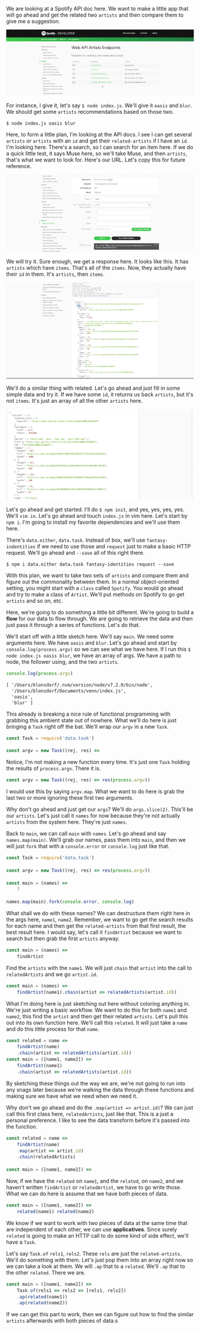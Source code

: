 We are looking at a Spotify API doc here. We want to make a little app that will go ahead and get the related two `artists` and then compare them to give me a suggestion.

![Spotify Doc](../images/javascript-real-world-example-pt1-spotify-doc.png)

For instance, I give it, let's say `$ node index.js`. We'll give it `oasis` and `blur`. We should get some `artists` recommendations based on those two.

```
$ node index.js oasis blur
```

Here, to form a little plan, I'm looking at the API docs. I see I can get several `artists` or `artists` with an `id` and get their `related-artists` if I have an `id`. I'm looking here. There's a search, so I can search for an item here. If we do a quick little test, it says Muse here, so we'll take Muse, and then `artists`, that's what we want to look for. Here's our URL. Let's copy this for future reference.

![Doc Search](../images/javascript-real-world-example-pt1-doc-search.png)

We will try it. Sure enough, we get a response here. It looks like this. It has `artists` which have `items`. That's all of the `items`. Now, they actually have their `id` in them. It's `artists`, then `items`.

![Test Response](../images/javascript-real-world-example-pt1-test-response.png)

We'll do a similar thing with related. Let's go ahead and just fill in some simple data and try it. If we have some `id`, it returns us back `artists`, but it's not `items`. It's just an array of all the other `artists` here.

![Related Response](../images/javascript-real-world-example-pt1-related-response.png)

Let's go ahead and get started. I'll do `$ npm init`, and yes, yes, yes, yes. We'll `vim in`. Let's go ahead and touch `index.js` in vim here. Let's start by `npm i`. I'm going to install my favorite dependencies and we'll use them here.

There's `data.either`, `data.task`. Instead of box, we'll use `fantasy-indentities` if we need to use those and `request` just to make a basic HTTP request. We'll go ahead and `--save` all of this right there.

```
$ npm i data.either data.task fantasy-identities request --save
```

With this plan, we want to take two sets of `artists` and compare them and figure out the commonality between them. In a normal object-oriented setting, you might start with a `class` called `Spotify`. You would go ahead and try to make a class of `Artist`. We'll put methods on Spotify to go get `artists` and so on, etc. 

Here, we're going to do something a little bit different. We're going to build a **flow** for our data to flow through. We are going to retrieve the data and then just pass it through a series of functions. Let's do that.

We'll start off with a little sketch here. We'll say `main`. We need some arguments here. We have `oasis` and `blur`. Let's go ahead and start by `console.log(process.argv)` so we can see what we have here. If I run this `$ node index.js oasis blur`, we have an array of args. We have a path to node, the follower using, and the two `artists`.

```javascript
console.log(process.argv)
```

```
[ '/Users/blonsdorf/.nvm/version/node/v7.2.0/bin/node',
  '/Users/blonsdorf/Documents/venn/index.js',
  'oasis', 
  'blur' ]
```

This already is breaking a nice rule of functional programming with grabbing this ambient state out of nowhere. What we'll do here is just bringing a `Task` right off the bat. We'll wrap our `argv` in a new `Task`.

```javascript
const Task = require('data.task')

const argv = new Task((rej, res) =>
```

Notice, I'm not making a new function every time. It's just one `Task` holding the results of `process.argv`. There it is.

```javascript
const argv = new Task((rej, res) => res(process.argv))
```

I would use this by saying `argv.map`. What we want to do here is grab the last two or more ignoring these first two arguments.

Why don't go ahead and just get our `args`? We'll do `args.slice(2)`. This'll be our `artists`. Let's just call it `names` for now because they're not actually `artists` from the system here. They're just `names`.

Back to `main`, we can call `main` with `names`. Let's go ahead and say `names.map(main)`. We'll grab our names, pass them into `main`, and then we will just `fork` that with a `console.error` or `console.log` just like that.

```javascript
const Task = require('data.task')

const argv = new Task((rej, res) => res(process.argv))

const main = (names) =>
    ?

names.map(main).fork(console.error, console.log)
```

What shall we do with these names? We can destructure them right here in the args here, `name1`, `name2`. Remember, we want to go get the search results for each name and then get the `related-artists` from that first result, the best result here. I would say, let's call it `findArtist` because we want to search but then grab the first `artists` anyway.

```javascript
const main = (names) =>
    findArtist
```

Find the `artists` with the `name1`. We will just `chain` that `artist` into the call to `relatedArtists` and we go `artist.id`.

```javascript
const main = (names) =>
    findArtist(name1).chain(artist => relatedArtists(artist.id))  
```

What I'm doing here is just sketching out here without coloring anything in. We're just writing a basic workflow. We want to do this for both `name1` and `name2`, this find the `artist` and then get their related `artists`. Let's pull this out into its own function here. We'll call this `related`. It will just take a `name` and do this little process for that `name`.

```javascript
const related = name =>
    findArtist(name)
    .chain(artist => relatedArtists(artist.id))
const main = ([name1, name2]) =>
    findArtist(name1)
    .chain(artist => relatedArtists(artist.id))  
```

By sketching these things out the way we are, we're not going to run into any snags later because we're walking the data through these functions and making sure we have what we need when we need it.

Why don't we go ahead and do the `.map(artist => artist.id)`? We can just call this first class here, `relatedArtists`, just like that. This is a just a personal preference. I like to see the data transform before it's passed into the function.

```javascript
const related = name =>
    findArtist(name)
    .map(artist => artist.id)
    .chain(relatedArtists)

const main = ([name1, name2]) => 
```

Now, if we have the `related` on `name1`, and the `related`, on `name2`, and we haven't written `findArtist` or `relatedArtist`, we have to go write those. What we can do here is assume that we have both pieces of data.

```javascript
const main = ([name1, name2]) => 
    related(name1) related(name2)
```

We know if we want to work with two pieces of data at the same time that are independent of each other, we can use **applicatives**. Since surely `related` is going to make an HTTP call to do some kind of side effect, we'll have a `Task`.

Let's say `Task.of` `rels1`, `rels2`. These `rels` are just the `related-artists`. We'll do something with them. Let's just pop them into an array right now so we can take a look at them. We will `.ap` that to a `related`. We'll `.ap` that to the other `related`. There we are.

```javascript
const main = ([name1, name2]) => 
    Task.of(rels1 => rels2 => [rels1, rels2])
    .ap(related(name1))
    .ap(related(name2))
```

If we can get this part to work, then we can figure out how to find the similar `artists` afterwards with both pieces of data.s